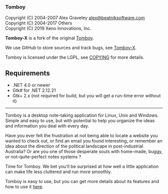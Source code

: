 ### Tomboy

Copyright (C) 2004-2007 Alex Graveley <alex@beatniksoftware.com><br />
Copyright (C) 2004-2017 Others<br />
Copyright (C) 2019 Xeno Innovations, Inc.<br />

**Tomboy-X** is a fork of the original [Tomboy](https://wiki.gnome.org/Apps/Tomboy).

We use GitHub to store sources and track bugs, see [Tomboy-X](https://github.com/DamianSuess/Tomboy-X).

Tomboy is licensed under the LGPL, see [COPYING](./COPYING) for more details.

## Requirements
* .NET 4.0 or newer
* Gtk# for .NET 2.12.21
* Gtk+ 2.x (not required for build, but you will get a run-time error without it)

---

Tomboy is a desktop note-taking application for Linux, Unix and Windows.
Simple and easy to use, but with potential to help you organize the ideas
and information you deal with every day.

Have you ever felt the frustration at not being able to locate a website you
wanted to check out, or find an email you found interesting, or remember an
idea about the direction of the political landscape in post-industrial
Australia? Or are you one of those desperate souls with home-made, buggy, or
not-quite-perfect notes systems ?

Time for Tomboy. We bet you'll be surprised at how well a little application
can make life less cluttered and run more smoothly.

Tomboy is easy to use, but you can get more details about its features and how to use it [here](https://wiki.gnome.org/Apps/Tomboy).
